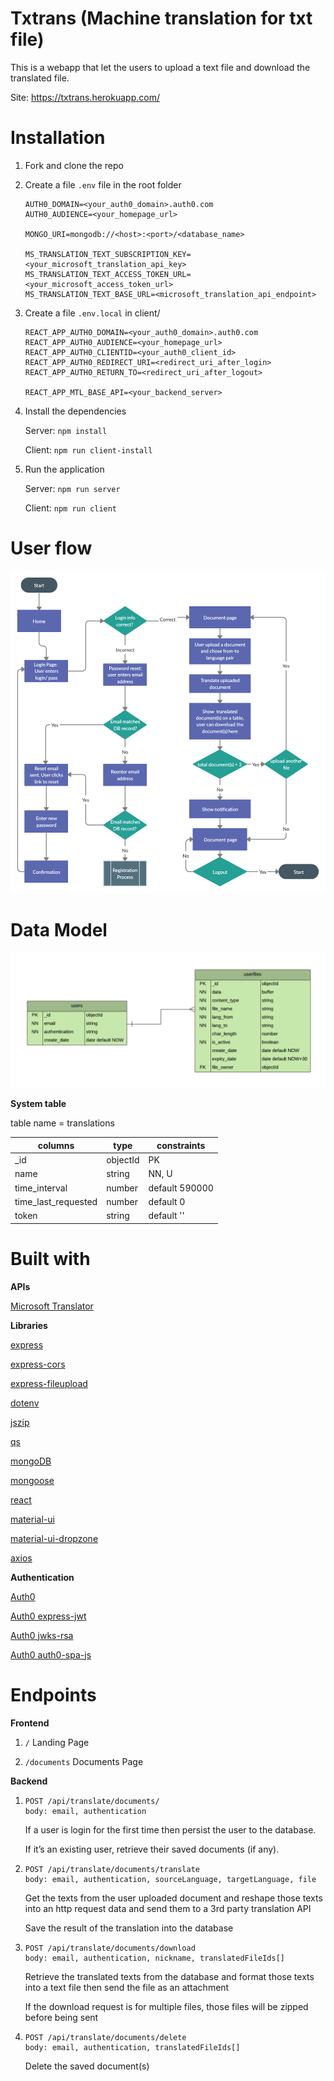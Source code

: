 # Txtrans (Machine translation for txt file)

This is a webapp that let the users to upload a text file and download the translated file.

Site: https://txtrans.herokuapp.com/

# Installation

1.  Fork and clone the repo

2.  Create a file `.env` file in the root folder

    ```
    AUTH0_DOMAIN=<your_auth0_domain>.auth0.com
    AUTH0_AUDIENCE=<your_homepage_url>

    MONGO_URI=mongodb://<host>:<port>/<database_name>

    MS_TRANSLATION_TEXT_SUBSCRIPTION_KEY=<your_microsoft_translation_api_key>
    MS_TRANSLATION_TEXT_ACCESS_TOKEN_URL=<your_microsoft_access_token_url>
    MS_TRANSLATION_TEXT_BASE_URL=<microsoft_translation_api_endpoint>
    ```

3. Create a file `.env.local` in client/

    ```
    REACT_APP_AUTH0_DOMAIN=<your_auth0_domain>.auth0.com
    REACT_APP_AUTH0_AUDIENCE=<your_homepage_url>
    REACT_APP_AUTH0_CLIENTID=<your_auth0_client_id>
    REACT_APP_AUTH0_REDIRECT_URI=<redirect_uri_after_login>
    REACT_APP_AUTH0_RETURN_TO=<redirect_uri_after_logout>

    REACT_APP_MTL_BASE_API=<your_backend_server>
    ```

4.  Install the dependencies

    Server: `npm install`
    
    Client: `npm run client-install`

5.  Run the application

    Server: `npm run server`

    Client: `npm run client`

# User flow

![user_flow](./images/UserFlow.png)

# Data Model

![data_model](./images/ERD.png)

__System table__

table name = translations

| columns               | type     | constraints    | 
| --------------------- | -------- | -------------- | 
| _id                   | objectId | PK             | 
| name                  |   string | NN, U          | 
| time_interval         |   number | default 590000 | 
| time_last_requested   |   number | default 0      | 
| token                 |   string | default ''     | 

# Built with

__APIs__

[Microsoft Translator](https://www.microsoft.com/en-us/translator/)

__Libraries__

[express](https://expressjs.com/)

[express-cors](https://github.com/expressjs/cors)

[express-fileupload](https://github.com/richardgirges/express-fileupload)

[dotenv](https://github.com/motdotla/dotenv)

[jszip](https://stuk.github.io/jszip/)

[qs](https://github.com/ljharb/qs)

[mongoDB](https://www.mongodb.com/)

[mongoose](https://mongoosejs.com/)

[react](https://reactjs.org/)

[material-ui](https://material-ui.com/)

[material-ui-dropzone](https://github.com/Yuvaleros/material-ui-dropzone)

[axios](https://github.com/axios/axios)

__Authentication__

[Auth0](https://auth0.com/)

[Auth0 express-jwt](https://github.com/auth0/express-jwt)

[Auth0 jwks-rsa](https://github.com/auth0/node-jwks-rsa)

[Auth0 auth0-spa-js](https://github.com/auth0/auth0-spa-js)

# Endpoints

__Frontend__

1. `/` Landing Page
   
2. `/documents` Documents Page

__Backend__

1.  ```
    POST /api/translate/documents/
    body: email, authentication
    ```

    If a user is login for the first time then persist the user to the database.
   
    If it’s an existing user, retrieve their saved documents (if any).

2. ```
   POST /api/translate/documents/translate
   body: email, authentication, sourceLanguage, targetLanguage, file
   ```
     
   Get the texts from the user uploaded document and reshape those texts into an http request data and send them to a 3rd party translation API
   
   Save the result of the translation into the database

3. ```
   POST /api/translate/documents/download
   body: email, authentication, nickname, translatedFileIds[]
   ```
   
   Retrieve the translated texts from the database and format those texts into a text file then send the file as an attachment

   If the download request is for multiple files, those files will be zipped before being sent

4. ```
   POST /api/translate/documents/delete
   body: email, authentication, translatedFileIds[]
   ```
   
   Delete the saved document(s)
